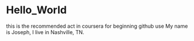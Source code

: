# Hello_World
this is the recommended act in coursera for beginning github use
My name is Joseph, I live in Nashville, TN.
